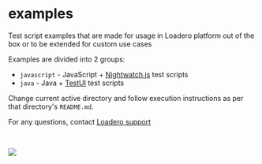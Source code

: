# examples

Test script examples that are made for usage in Loadero platform out of the box
or to be extended for custom use cases

Examples are divided into 2 groups:

- `javascript` - JavaScript +
  [Nightwatch.js](https://github.com/nightwatchjs/nightwatch) test scripts
- `java` - Java + [TestUI](https://github.com/testdevlab/TestUI) test scripts

Change current active directory and follow execution instructions as per that
directory's `README.md`.

For any questions, contact [Loadero support](mailto:support@loadero.com)

<br>

![](https://loadero.com/assets/logo_new.png)
